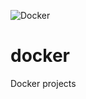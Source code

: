 ![Docker](https://img.shields.io/badge/docker-%230db7ed.svg?style=for-the-badge&logo=docker&logoColor=white)
# docker
Docker projects
